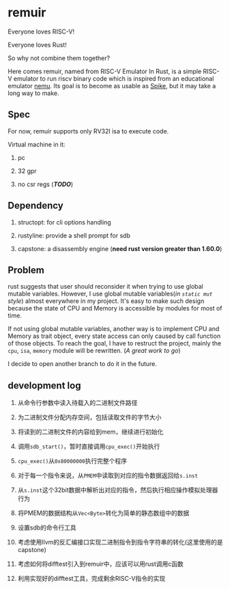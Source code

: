 # remuir

Everyone loves RISC-V!

Everyone loves Rust!

So why not combine them together?

Here comes remuir, named from RISC-V Emulator In Rust, is a simple RISC-V emulator to run riscv binary code which is inspired from an educational emulator [nemu](https://github.com/NJU-ProjectN/nemu). Its goal is to become as usable as [Spike](https://github.com/riscv-software-src/riscv-isa-sim), but it may take a long way to make.

## Spec

For now, remuir supports only RV32I isa to execute code.

Virtual machine in it:

1. pc

2. 32 gpr

3. no csr regs (***TODO***)

## Dependency

1. structopt: for cli options handling

2. rustyline: provide a shell prompt for sdb

3. capstone: a disassembly engine (**need rust version greater than 1.60.0**)

## Problem

rust suggests that user should reconsider it when trying to use global mutable variables. However, I use global mutable variables(*in `static mut` style*) almost everywhere in my project. It's easy to make such design because the state of CPU and Memory is accessible by modules for most of time.

If not using global mutable variables, another way is to implement CPU and Memory as trait object, every state access can only caused by call function of those objects. To reach the goal, I have to restruct the project, mainly the `cpu`, `isa`, `memory` module will be rewritten. (*A great work to go*)

I decide to open another branch to do it in the future.

## development log

1. 从命令行参数中读入待载入的二进制文件路径

2. 为二进制文件分配内存空间，包括读取文件的字节大小

3. 将读到的二进制文件的内容给到mem，继续进行初始化

4. 调用`sdb_start()`，暂时直接调用`cpu_exec()`开始执行

5. `cpu_exec()`从`0x80000000`执行完整个程序

6. 对于每一个指令来说，从`PMEM`中读取到对应的指令数据返回给`s.inst`

7. 从`s.inst`这个32bit数据中解析出对应的指令，然后执行相应操作模拟处理器行为

8. 将PMEM的数据结构从`Vec<Byte>`转化为简单的静态数组中的数据

9. 设置sdb的命令行工具

10. 考虑使用llvm的反汇编接口实现二进制指令到指令字符串的转化(这里使用的是capstone)

11. 考虑如何将difftest引入到remuir中，应该可以用rust调用c函数

12. 利用实现好的difftest工具，完成剩余RISC-V指令的实现
